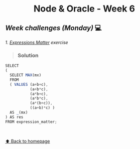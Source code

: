 <h1 align="center">Node & Oracle - Week 6</h>
  
## _Week challenges (Monday)_ 💻

_1. [Expressions Matter]() exercise_

> ### Solution

```js
SELECT
(
  SELECT MAX(mx)
  FROM 
  ( VALUES (a+b+c),
           (a+b*c),
           (a*b+c),
           (a*b*c),
           (a*(b+c)),
           ((a+b)*c) )
  AS _(mx)
) AS res
FROM expression_matter;
```

<br>

[⬆ Back to homepage](https://github.com/21atalia/core-code-upskilling-readme/blob/main/README.md)
